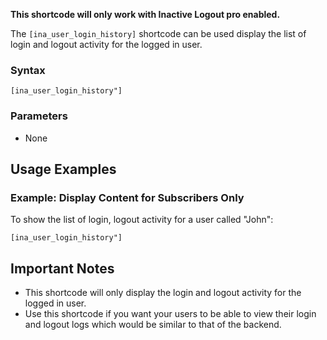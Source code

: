 **This shortcode will only work with Inactive Logout pro enabled.**

The `[ina_user_login_history]` shortcode can be used display the list of login and logout activity for the logged in user.

### Syntax

`[ina_user_login_history"]`

### Parameters

- None

## Usage Examples

### Example: Display Content for Subscribers Only

To show the list of login, logout activity for a user called "John": 

`[ina_user_login_history"]`

## Important Notes

- This shortcode will only display the login and logout activity for the logged in user.
- Use this shortcode if you want your users to be able to view their login and logout logs which would be similar to that of the backend.


